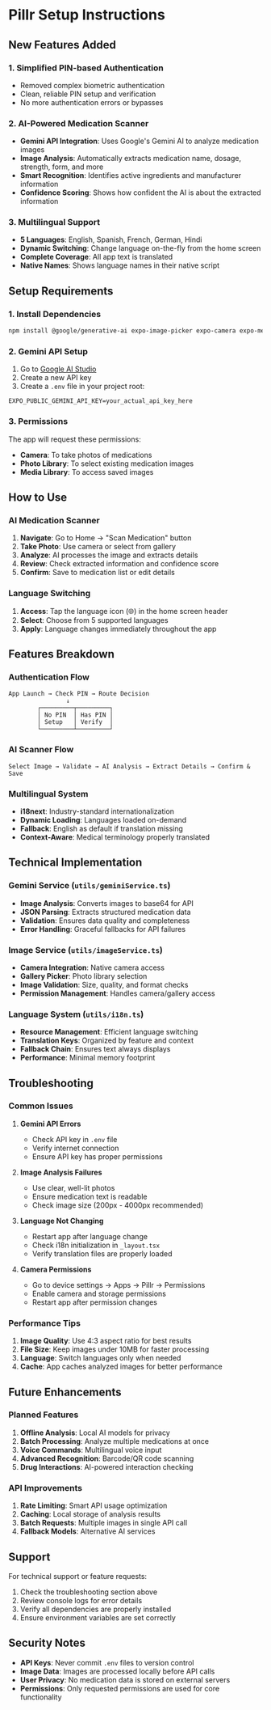 # Pillr Setup Instructions

## New Features Added

### 1. Simplified PIN-based Authentication
- Removed complex biometric authentication
- Clean, reliable PIN setup and verification
- No more authentication errors or bypasses

### 2. AI-Powered Medication Scanner
- **Gemini API Integration**: Uses Google's Gemini AI to analyze medication images
- **Image Analysis**: Automatically extracts medication name, dosage, strength, form, and more
- **Smart Recognition**: Identifies active ingredients and manufacturer information
- **Confidence Scoring**: Shows how confident the AI is about the extracted information

### 3. Multilingual Support
- **5 Languages**: English, Spanish, French, German, Hindi
- **Dynamic Switching**: Change language on-the-fly from the home screen
- **Complete Coverage**: All app text is translated
- **Native Names**: Shows language names in their native script

## Setup Requirements

### 1. Install Dependencies
```bash
npm install @google/generative-ai expo-image-picker expo-camera expo-media-library i18next react-i18next
```

### 2. Gemini API Setup
1. Go to [Google AI Studio](https://makersuite.google.com/app/apikey)
2. Create a new API key
3. Create a `.env` file in your project root:
```env
EXPO_PUBLIC_GEMINI_API_KEY=your_actual_api_key_here
```

### 3. Permissions
The app will request these permissions:
- **Camera**: To take photos of medications
- **Photo Library**: To select existing medication images
- **Media Library**: To access saved images

## How to Use

### AI Medication Scanner
1. **Navigate**: Go to Home → "Scan Medication" button
2. **Take Photo**: Use camera or select from gallery
3. **Analyze**: AI processes the image and extracts details
4. **Review**: Check extracted information and confidence score
5. **Confirm**: Save to medication list or edit details

### Language Switching
1. **Access**: Tap the language icon (🌐) in the home screen header
2. **Select**: Choose from 5 supported languages
3. **Apply**: Language changes immediately throughout the app

## Features Breakdown

### Authentication Flow
```
App Launch → Check PIN → Route Decision
                ↓
        ┌─────────┬─────────┐
        │ No PIN  │ Has PIN │
        │ Setup   │ Verify  │
        └─────────┴─────────┘
```

### AI Scanner Flow
```
Select Image → Validate → AI Analysis → Extract Details → Confirm & Save
```

### Multilingual System
- **i18next**: Industry-standard internationalization
- **Dynamic Loading**: Languages loaded on-demand
- **Fallback**: English as default if translation missing
- **Context-Aware**: Medical terminology properly translated

## Technical Implementation

### Gemini Service (`utils/geminiService.ts`)
- **Image Analysis**: Converts images to base64 for API
- **JSON Parsing**: Extracts structured medication data
- **Validation**: Ensures data quality and completeness
- **Error Handling**: Graceful fallbacks for API failures

### Image Service (`utils/imageService.ts`)
- **Camera Integration**: Native camera access
- **Gallery Picker**: Photo library selection
- **Image Validation**: Size, quality, and format checks
- **Permission Management**: Handles camera/gallery access

### Language System (`utils/i18n.ts`)
- **Resource Management**: Efficient language switching
- **Translation Keys**: Organized by feature and context
- **Fallback Chain**: Ensures text always displays
- **Performance**: Minimal memory footprint

## Troubleshooting

### Common Issues

1. **Gemini API Errors**
   - Check API key in `.env` file
   - Verify internet connection
   - Ensure API key has proper permissions

2. **Image Analysis Failures**
   - Use clear, well-lit photos
   - Ensure medication text is readable
   - Check image size (200px - 4000px recommended)

3. **Language Not Changing**
   - Restart app after language change
   - Check i18n initialization in `_layout.tsx`
   - Verify translation files are properly loaded

4. **Camera Permissions**
   - Go to device settings → Apps → Pillr → Permissions
   - Enable camera and storage permissions
   - Restart app after permission changes

### Performance Tips

1. **Image Quality**: Use 4:3 aspect ratio for best results
2. **File Size**: Keep images under 10MB for faster processing
3. **Language**: Switch languages only when needed
4. **Cache**: App caches analyzed images for better performance

## Future Enhancements

### Planned Features
1. **Offline Analysis**: Local AI models for privacy
2. **Batch Processing**: Analyze multiple medications at once
3. **Voice Commands**: Multilingual voice input
4. **Advanced Recognition**: Barcode/QR code scanning
5. **Drug Interactions**: AI-powered interaction checking

### API Improvements
1. **Rate Limiting**: Smart API usage optimization
2. **Caching**: Local storage of analysis results
3. **Batch Requests**: Multiple images in single API call
4. **Fallback Models**: Alternative AI services

## Support

For technical support or feature requests:
1. Check the troubleshooting section above
2. Review console logs for error details
3. Verify all dependencies are properly installed
4. Ensure environment variables are set correctly

## Security Notes

- **API Keys**: Never commit `.env` files to version control
- **Image Data**: Images are processed locally before API calls
- **User Privacy**: No medication data is stored on external servers
- **Permissions**: Only requested permissions are used for core functionality

